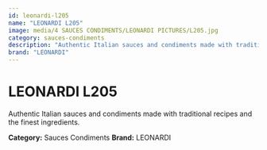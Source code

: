 ```yaml
---
id: leonardi-l205
name: "LEONARDI L205"
image: media/4 SAUCES CONDIMENTS/LEONARDI PICTURES/L205.jpg
category: sauces-condiments
description: "Authentic Italian sauces and condiments made with traditional recipes and the finest ingredients."
brand: "LEONARDI"
---
```


# LEONARDI L205

Authentic Italian sauces and condiments made with traditional recipes and the finest ingredients.

**Category:** Sauces Condiments
**Brand:** LEONARDI
